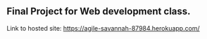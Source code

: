 ## Final Project for Web development class.

Link to hosted site: https://agile-savannah-87984.herokuapp.com/
